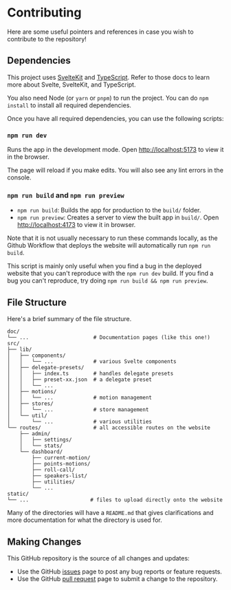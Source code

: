 # Contributing

Here are some useful pointers and references in case you wish to contribute to the repository!

## Dependencies

This project uses [SvelteKit](https://kit.svelte.dev) and [TypeScript](https://www.typescriptlang.org). Refer to those docs to learn more about Svelte, SvelteKit, and TypeScript.

You also need Node (or `yarn` or `pnpm`) to run the project. You can do `npm install` to install all required dependencies.

Once you have all required dependencies, you can use the following scripts:

### `npm run dev`

Runs the app in the development mode.
Open [http://localhost:5173](http://localhost:5173) to view it in the browser.

The page will reload if you make edits.
You will also see any lint errors in the console.

### `npm run build` and `npm run preview`

- `npm run build`: Builds the app for production to the `build/` folder.
- `npm run preview`: Creates a server to view the built app in `build/`. Open [http://localhost:4173](http://localhost:4173) to view it in browser.

Note that it is not usually necessary to run these commands locally, as the Github Workflow that deploys the website will automatically run `npm run build`.

This script is mainly only useful when you find a bug in the deployed website that you can't reproduce with the `npm run dev` build. If you find a bug you can't reproduce, try doing `npm run build && npm run preview`.

## File Structure

Here's a brief summary of the file structure.

```text
doc/
└── ...                     # Documentation pages (like this one!)
src/
├── lib/
│   ├── components/
│   │   └── ...             # various Svelte components
│   ├── delegate-presets/
│   │   ├── index.ts        # handles delegate presets
│   │   ├── preset-xx.json  # a delegate preset
│   │   └── ...
│   ├── motions/
│   │   └── ...             # motion management
│   ├── stores/
│   │   └── ...             # store management
│   └── util/
│       └── ...             # various utilities
└── routes/                 # all accessible routes on the website
    ├── admin/
    │   ├── settings/
    │   └── stats/
    └── dashboard/
        ├── current-motion/
        ├── points-motions/
        ├── roll-call/
        ├── speakers-list/
        ├── utilities/
        └── ...
static/
└── ...                    # files to upload directly onto the website
```

Many of the directories will have a `README.md` that gives clarifications and more documentation for what the directory is used for.

## Making Changes

This GitHub repository is the source of all changes and updates:

- Use the GitHub [issues](https://github.com/gtmun/couchmun/issues) page to post any bug reports or feature requests.
- Use the GitHub [pull request](https://github.com/gtmun/couchmun/pulls) page to submit a change to the repository.
